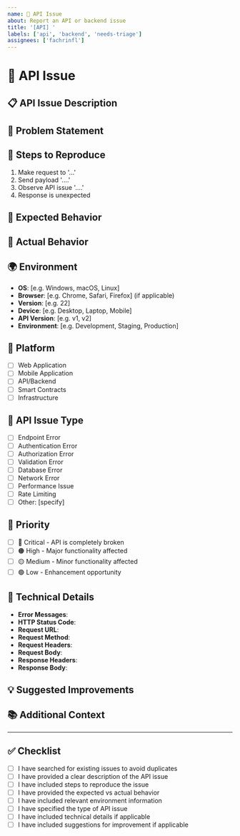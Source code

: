 ```yaml
---
name: 🔌 API Issue
about: Report an API or backend issue
title: '[API] '
labels: ['api', 'backend', 'needs-triage']
assignees: ['fachrinfl']
---
```


# 🔌 API Issue

## 📋 **API Issue Description**

<!-- A clear and concise description of the API issue -->

## 🎯 **Problem Statement**

<!-- Describe the API problem you're experiencing -->

## 🔄 **Steps to Reproduce**

<!-- Steps to reproduce the API issue -->

1. Make request to '...'
2. Send payload '....'
3. Observe API issue '....'
4. Response is unexpected

## 🎯 **Expected Behavior**

<!-- What should the API response be -->

## 📱 **Actual Behavior**

<!-- What the API actually responds with -->

## 🌍 **Environment**

<!-- Please complete the following information -->

- **OS**: [e.g. Windows, macOS, Linux]
- **Browser**: [e.g. Chrome, Safari, Firefox] (if applicable)
- **Version**: [e.g. 22]
- **Device**: [e.g. Desktop, Laptop, Mobile]
- **API Version**: [e.g. v1, v2]
- **Environment**: [e.g. Development, Staging, Production]

## 📱 **Platform**

<!-- Check all that apply -->

- [ ] Web Application
- [ ] Mobile Application
- [ ] API/Backend
- [ ] Smart Contracts
- [ ] Infrastructure

## 🎯 **API Issue Type**

<!-- Check all that apply -->

- [ ] Endpoint Error
- [ ] Authentication Error
- [ ] Authorization Error
- [ ] Validation Error
- [ ] Database Error
- [ ] Network Error
- [ ] Performance Issue
- [ ] Rate Limiting
- [ ] Other: [specify]

## 🎯 **Priority**

<!-- Check the appropriate priority level -->

- [ ] 🔴 Critical - API is completely broken
- [ ] 🟠 High - Major functionality affected
- [ ] 🟡 Medium - Minor functionality affected
- [ ] 🟢 Low - Enhancement opportunity

## 🔧 **Technical Details**

<!-- If applicable, provide technical details -->

- **Error Messages**:
- **HTTP Status Code**:
- **Request URL**:
- **Request Method**:
- **Request Headers**:
- **Request Body**:
- **Response Headers**:
- **Response Body**:

## 💡 **Suggested Improvements**

<!-- If you have suggestions for improving the API -->

## 📚 **Additional Context**

<!-- Add any other context about the API issue here -->

---

## ✅ **Checklist**

<!-- Check all that apply -->

- [ ] I have searched for existing issues to avoid duplicates
- [ ] I have provided a clear description of the API issue
- [ ] I have included steps to reproduce the issue
- [ ] I have provided the expected vs actual behavior
- [ ] I have included relevant environment information
- [ ] I have specified the type of API issue
- [ ] I have included technical details if applicable
- [ ] I have included suggestions for improvement if applicable
